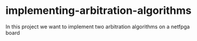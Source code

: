 # implementing-arbitration-algorithms
In this project we want to implement two arbitration algorithms on a netfpga board

